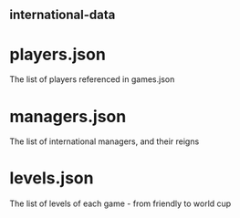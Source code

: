 ## international-data
# players.json
The list of players referenced in games.json 

# managers.json
The list of international managers, and their reigns

# levels.json
The list of levels of each game - from friendly to world cup
